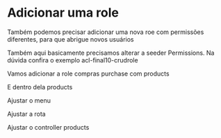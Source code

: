 # Adicionar uma role

Também podemos precisar adicionar uma nova roe com permissões diferentes, para que abrigue novos usuários

Também aqui basicamente precisamos alterar a seeder Permissions. Na dúvida confira o exemplo acl-final10-crudrole   

Vamos adicionar a role compras
purchase com products

E dentro dela products

Ajustar o menu

Ajustar a rota

Ajustar o controller products
